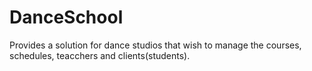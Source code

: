 # DanceSchool


Provides a solution for dance studios that wish to manage the courses, schedules, teacchers and clients(students).
